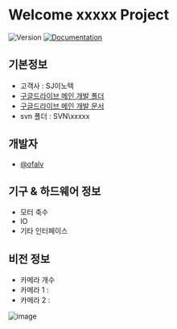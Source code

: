 # Welcome  xxxxx Project

![Version](https://img.shields.io/badge/version-0.0.0-blue.svg?cacheSeconds=2592000)
[![Documentation](https://img.shields.io/badge/documentation-yes-brightgreen.svg)](https://drive.google.com/drive/folders/0BxS8qoqc7GiqMDZONnhyLVBJdlU?resourcekey=0-nIX9z9pjt8J0H8qcxMfC3Q)

## 기본정보
- 고객사 : SJ이노텍
- [구글드라이브 메인 개발 폴더](https://drive.google.com/drive/folders/0BxS8qoqc7GiqMDZONnhyLVBJdlU?resourcekey=0-nIX9z9pjt8J0H8qcxMfC3Q)
- [구글드라이브 메인 개발 문서](https://drive.google.com/drive/folders/0BxS8qoqc7GiqMDZONnhyLVBJdlU?resourcekey=0-nIX9z9pjt8J0H8qcxMfC3Q)
- svn 폴더 : SVN\xxxxx

## 개발자
- [@ofalv](https://github.com/ofalv)

## 기구 & 하드웨어 정보
- 모터 축수
- IO
- 기타 인터페이스


## 비전 정보
- 카메라 개수
- 카메라 1 :
- 카메라 2 :




![image](https://user-images.githubusercontent.com/113118803/193378055-22b0e2fa-0a93-451d-bfa5-5841456608bb.png)
